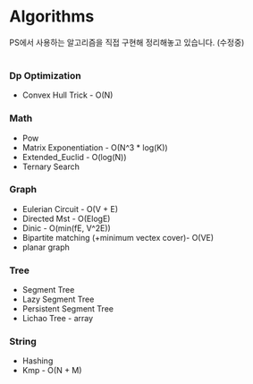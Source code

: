 # Algorithms
PS에서 사용하는 알고리즘을 직접 구현해 정리해놓고 있습니다. (수정중)
<br>
<br>
### Dp Optimization
* Convex Hull Trick - O(N)
### Math  
* Pow
* Matrix Exponentiation - O(N^3 * log(K))
* Extended_Euclid - O(log(N))
* Ternary Search
### Graph  
* Eulerian Circuit - O(V + E)
* Directed Mst - O(ElogE)
* Dinic - O(min(fE, V^2E))
* Bipartite matching (+minimum vectex cover)- O(VE)
* planar graph
### Tree  
* Segment Tree
* Lazy Segment Tree
* Persistent Segment Tree
* Lichao Tree - array
### String
* Hashing
* Kmp - O(N + M)

